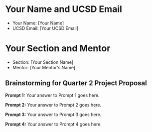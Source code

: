 # Your Name and UCSD Email
- Your Name: [Your Name]
- UCSD Email: [Your UCSD Email]

# Your Section and Mentor
- Section: [Your Section Name]
- Mentor: [Your Mentor's Name]

## Brainstorming for Quarter 2 Project Proposal

**Prompt 1:**
Your answer to Prompt 1 goes here.

**Prompt 2:**
Your answer to Prompt 2 goes here.

**Prompt 3:**
Your answer to Prompt 3 goes here.

**Prompt 4:**
Your answer to Prompt 4 goes here.
